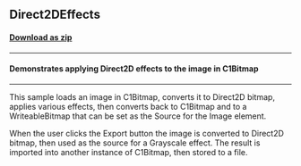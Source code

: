 ## Direct2DEffects
#### [Download as zip](https://grapecity.github.io/DownGit/#/home?url=https://github.com/GrapeCity/ComponentOne-WPF-Samples/tree/master/NET_462/Bitmap/CS/Direct2DEffects)
____
#### Demonstrates applying Direct2D effects to the image in C1Bitmap
____
This sample loads an image in C1Bitmap, converts it to Direct2D
bitmap, applies various effects, then converts back to C1Bitmap
and to a WriteableBitmap that can be set as the Source for the
Image element.

When the user clicks the Export button the image is converted to
Direct2D bitmap, then used as the source for a Grayscale effect.
The result is imported into another instance of C1Bitmap, then
stored to a file.
